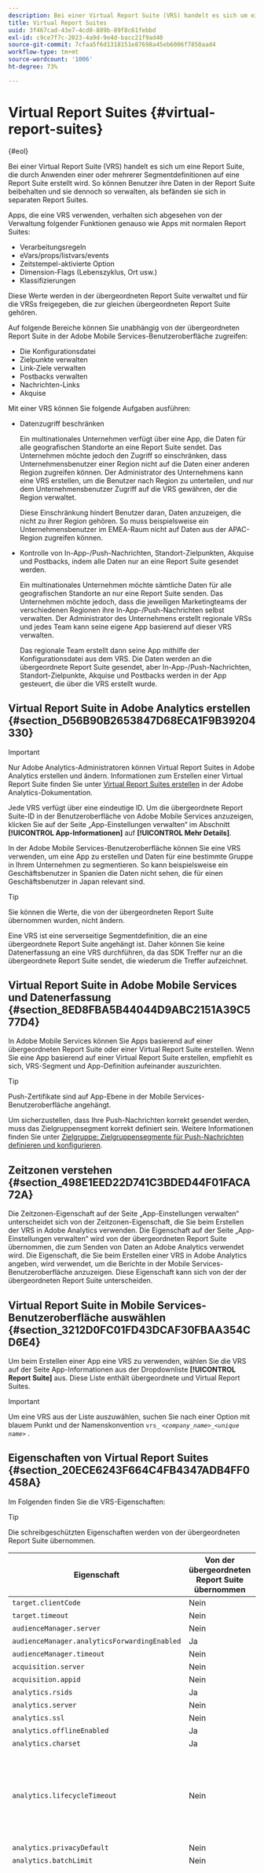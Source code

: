 ```yaml
---
description: Bei einer Virtual Report Suite (VRS) handelt es sich um eine Report Suite, die durch Anwenden einer oder mehrerer Segmentdefinitionen auf eine Report Suite erstellt wird. So können Benutzer ihre Daten in der Report Suite beibehalten und sie dennoch so verwalten, als befänden sie sich in separaten Report Suites.
title: Virtual Report Suites
uuid: 3f467cad-43e7-4cd0-889b-89f8c61febbd
exl-id: c9ce7f7c-2023-4a9d-9e4d-bacc21f9ad40
source-git-commit: 7cfaa5f6d1318151e87698a45eb6006f7850aad4
workflow-type: tm+mt
source-wordcount: '1006'
ht-degree: 73%

---
```


# Virtual Report Suites {#virtual-report-suites}

{#eol}

Bei einer Virtual Report Suite (VRS) handelt es sich um eine Report Suite, die durch Anwenden einer oder mehrerer Segmentdefinitionen auf eine Report Suite erstellt wird. So können Benutzer ihre Daten in der Report Suite beibehalten und sie dennoch so verwalten, als befänden sie sich in separaten Report Suites.

Apps, die eine VRS verwenden, verhalten sich abgesehen von der Verwaltung folgender Funktionen genauso wie Apps mit normalen Report Suites:

* Verarbeitungsregeln
* eVars/props/listvars/events
* Zeitstempel-aktivierte Option
* Dimension-Flags (Lebenszyklus, Ort usw.)
* Klassifizierungen

Diese Werte werden in der übergeordneten Report Suite verwaltet und für die VRSs freigegeben, die zur gleichen übergeordneten Report Suite gehören.

Auf folgende Bereiche können Sie unabhängig von der übergeordneten Report Suite in der Adobe Mobile Services-Benutzeroberfläche zugreifen:

* Die Konfigurationsdatei
* Zielpunkte verwalten
* Link-Ziele verwalten
* Postbacks verwalten
* Nachrichten-Links
* Akquise

Mit einer VRS können Sie folgende Aufgaben ausführen:

* Datenzugriff beschränken

   Ein multinationales Unternehmen verfügt über eine App, die Daten für alle geografischen Standorte an eine Report Suite sendet. Das Unternehmen möchte jedoch den Zugriff so einschränken, dass Unternehmensbenutzer einer Region nicht auf die Daten einer anderen Region zugreifen können. Der Administrator des Unternehmens kann eine VRS erstellen, um die Benutzer nach Region zu unterteilen, und nur dem Unternehmensbenutzer Zugriff auf die VRS gewähren, der die Region verwaltet.

   Diese Einschränkung hindert Benutzer daran, Daten anzuzeigen, die nicht zu ihrer Region gehören. So muss beispielsweise ein Unternehmensbenutzer im EMEA-Raum nicht auf Daten aus der APAC-Region zugreifen können.

* Kontrolle von In-App-/Push-Nachrichten, Standort-Zielpunkten, Akquise und Postbacks, indem alle Daten nur an eine Report Suite gesendet werden.

   Ein multinationales Unternehmen möchte sämtliche Daten für alle geografischen Standorte an nur eine Report Suite senden. Das Unternehmen möchte jedoch, dass die jeweiligen Marketingteams der verschiedenen Regionen ihre In-App-/Push-Nachrichten selbst verwalten. Der Administrator des Unternehmens erstellt regionale VRSs und jedes Team kann seine eigene App basierend auf dieser VRS verwalten.

   Das regionale Team erstellt dann seine App mithilfe der Konfigurationsdatei aus dem VRS. Die Daten werden an die übergeordnete Report Suite gesendet, aber In-App-/Push-Nachrichten, Standort-Zielpunkte, Akquise und Postbacks werden in der App gesteuert, die über die VRS erstellt wurde.

## Virtual Report Suite in Adobe Analytics erstellen {#section_D56B90B2653847D68ECA1F9B39204330}

>[!IMPORTANT]
>
>Nur Adobe Analytics-Administratoren können Virtual Report Suites in Adobe Analytics erstellen und ändern. Informationen zum Erstellen einer Virtual Report Suite finden Sie unter [Virtual Report Suites erstellen](https://experienceleague.adobe.com/docs/analytics/components/virtual-report-suites/vrs-workflow/vrs-create.html?lang=de) in der Adobe Analytics-Dokumentation.

Jede VRS verfügt über eine eindeutige ID. Um die übergeordnete Report Suite-ID in der Benutzeroberfläche von Adobe Mobile Services anzuzeigen, klicken Sie auf der Seite „App-Einstellungen verwalten“ im Abschnitt **[!UICONTROL App-Informationen]** auf **[!UICONTROL Mehr Details]**.

In der Adobe Mobile Services-Benutzeroberfläche können Sie eine VRS verwenden, um eine App zu erstellen und Daten für eine bestimmte Gruppe in Ihrem Unternehmen zu segmentieren. So kann beispielsweise ein Geschäftsbenutzer in Spanien die Daten nicht sehen, die für einen Geschäftsbenutzer in Japan relevant sind.

>[!TIP]
>
>Sie können die Werte, die von der übergeordneten Report Suite übernommen wurden, nicht ändern.

Eine VRS ist eine serverseitige Segmentdefinition, die an eine übergeordnete Report Suite angehängt ist. Daher können Sie keine Datenerfassung an eine VRS durchführen, da das SDK Treffer nur an die übergeordnete Report Suite sendet, die wiederum die Treffer aufzeichnet.

## Virtual Report Suite in Adobe Mobile Services und Datenerfassung {#section_8ED8FBA5B44044D9ABC2151A39C577D4}

In Adobe Mobile Services können Sie Apps basierend auf einer übergeordneten Report Suite oder einer Virtual Report Suite erstellen. Wenn Sie eine App basierend auf einer Virtual Report Suite erstellen, empfiehlt es sich, VRS-Segment und App-Definition aufeinander auszurichten.

>[!TIP]
>
>Push-Zertifikate sind auf App-Ebene in der Mobile Services-Benutzeroberfläche angehängt.

Um sicherzustellen, dass Ihre Push-Nachrichten korrekt gesendet werden, muss das Zielgruppensegment korrekt definiert sein. Weitere Informationen finden Sie unter [Zielgruppe: Zielgruppensegmente für Push-Nachrichten definieren und konfigurieren](/help/using/in-app-messaging/t-create-push-message/c-audience-push-message.md).

## Zeitzonen verstehen {#section_498E1EED22D741C3BDED44F01FACA72A}

Die Zeitzonen-Eigenschaft auf der Seite „App-Einstellungen verwalten“ unterscheidet sich von der Zeitzonen-Eigenschaft, die Sie beim Erstellen der VRS in Adobe Analytics verwenden. Die Eigenschaft auf der Seite „App-Einstellungen verwalten“ wird von der übergeordneten Report Suite übernommen, die zum Senden von Daten an Adobe Analytics verwendet wird. Die Eigenschaft, die Sie beim Erstellen einer VRS in Adobe Analytics angeben, wird verwendet, um die Berichte in der Mobile Services-Benutzeroberfläche anzuzeigen. Diese Eigenschaft kann sich von der der übergeordneten Report Suite unterscheiden.

## Virtual Report Suite in Mobile Services-Benutzeroberfläche auswählen {#section_3212D0FC01FD43DCAF30FBAA354CD6E4}

Um beim Erstellen einer App eine VRS zu verwenden, wählen Sie die VRS auf der Seite App-Informationen aus der Dropdownliste **[!UICONTROL Report Suite]** aus. Diese Liste enthält übergeordnete und Virtual Report Suites.

>[!IMPORTANT]
>
>Um eine VRS aus der Liste auszuwählen, suchen Sie nach einer Option mit blauem Punkt und der Namenskonvention `vrs_` *`<company_name>`*`_`*`<unique name>`*  .

## Eigenschaften von Virtual Report Suites {#section_20ECE6243F664C4FB4347ADB4FF0458A}

Im Folgenden finden Sie die VRS-Eigenschaften:

>[!TIP]
>
>Die schreibgeschützten Eigenschaften werden von der übergeordneten Report Suite übernommen.

| Eigenschaft | Von der übergeordneten Report Suite übernommen | Bearbeitbar? | Hinweise |
|--- |--- |--- |--- |
| `target.clientCode` | Nein | Ja |  |
| `target.timeout` | Nein | Ja |  |
| `audienceManager.server` | Nein | Ja |  |
| `audienceManager.analyticsForwardingEnabled` | Ja | Ja |  |
| `audienceManager.timeout` | Nein | Ja |  |
| `acquisition.server` | Nein | Nein |  |
| `acquisition.appid` | Nein | Nein |  |
| `analytics.rsids` | Ja | Nein |  |
| `analytics.server` | Nein | Nein |  |
| `analytics.ssl` | Nein | Ja |  |
| `analytics.offlineEnabled` | Ja |  |  |
| `analytics.charset` | Ja | Nein |  |
| `analytics.lifecycleTimeout` | Nein | Ja | Sollte die übergeordnete Report Suite sein, wenn Benutzer nicht möchten, dass ihre Daten inkonsistent sind. |
| `analytics.privacyDefault` | Nein | Ja |  |
| `analytics.batchLimit` | Nein | Ja |  |
| `analytics.timezone` | Ja | Ja, wenn Sie die App zum ersten Mal erstellen. | Diese Zeitzonen-Eigenschaft wird zum Senden von Daten an Adobe Analytics verwendet und unterscheidet sich von der Zeitzonen-Eigenschaft, die beim Erstellen einer VRS festgelegt wird. |
| `analytics.timezoneOffset` | Ja | Nein |  |
| `analytics.referrerTimeout` | Nein | Ja |  |
| `analytics.backdateSessionInfo` | Ja | Ja |  |

## Zusätzliche Informationen {#section_4C4446F1FBE64F659BC0A2362C9F3E59}

Im Folgenden finden Sie einige zusätzliche Informationen zu Virtual Report Suites:

* Weitere Informationen zu VRSs finden Sie unter [Virtual Report Suites - Übersicht](https://experienceleague.adobe.com/docs/analytics/components/virtual-report-suites/vrs-about.html?lang=de).
* Weitere Informationen zur Planung einer VRS-Implementierung finden Sie unter [Virtual Report Suite-Workflow](https://experienceleague.adobe.com/docs/analytics/components/virtual-report-suites/vrs-workflow/vrs-workflow.html).
